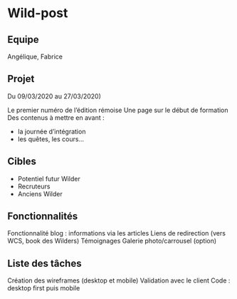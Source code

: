 # Wild-post

## Equipe

Angélique, Fabrice

## Projet
Du 09/03/2020 au 27/03/2020)

Le premier numéro de l’édition rémoise
Une page sur le début de formation
Des contenus à mettre en avant :
- la journée d’intégration
- les quêtes, les cours…

## Cibles
- Potentiel futur Wilder
- Recruteurs
- Anciens Wilder

## Fonctionnalités
Fonctionnalité blog : informations via les articles
Liens de redirection (vers WCS, book des Wilders)
Témoignages
Galerie photo/carrousel (option)

## Liste des tâches
Création des wireframes (desktop et mobile)
Validation avec le client
Code : desktop first puis mobile


